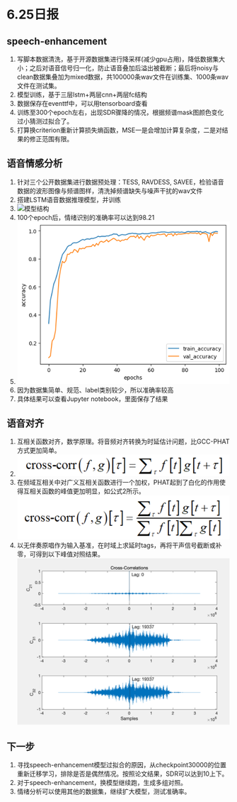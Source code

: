 # 6.25日报

## speech-enhancement

1. 写脚本数据清洗，基于开源数据集进行降采样(减少gpu占用)，降低数据集大小；之后对语音信号归一化，防止语音叠加后溢出被截断；最后将noisy与clean数据集叠加为mixed数据，共100000条wav文件在训练集、1000条wav文件在测试集。
2. 模型训练，基于三层lstm+两层cnn+两层fc结构
3. 数据保存在eventtf中，可以用tensorboard查看
4. 训练至300个epoch左右，出现SDR骤降的情况，根据频谱mask图颜色变化过小猜测过拟合了。
5. 打算换criterion重新计算损失熵函数，MSE一是会增加计算复杂度，二是对结果的修正范围有限。

## 语音情感分析

1. 针对三个公开数据集进行数据预处理：TESS, RAVDESS, SAVEE，检验语音数据的波形图像与频谱图样，清洗掉频谱缺失与噪声干扰的wav文件
2. 搭建LSTM语音数据推理模型，并训练
3. ![模型结构](images/LSTM_acc.pngLSTM模型结构.png)
4. 100个epoch后，情绪识别的准确率可以达到98.21
5. ![acc](images/LSTM_acc.png)
6. 因为数据集简单、规范、label类别较少，所以准确率较高
7. 具体结果可以查看Jupyter notebook，里面保存了结果

## 语音对齐

1. 互相关函数对齐，数学原理。将音频对齐转换为时延估计问题，比GCC-PHAT方式更加简单。
2. ![互相关公式1](<images/互相关公式1.png>)
3. 在频域互相关中对广义互相关函数进行一个加权，PHAT起到了白化的作用使得互相关函数的峰值更加明显，如公式2所示。![互相关公式2](<images/互相关公式2.png>)
4. 以无伴奏原唱作为输入基准，在时域上求延时tags，再将干声信号截断或补零，可得到以下峰值对照结果。![互相关结果](<images/互相关结果.png>)

## 下一步

1. 寻找speech-enhancement模型过拟合的原因，从checkpoint30000的位置重新迁移学习，排除是否是偶然情况。按照论文结果，SDR可以达到10上下。
2. 对于speech-enhancement，换模型继续跑，生成多组对照。
3. 情绪分析可以使用其他的数据集，继续扩大模型，测试准确率。
